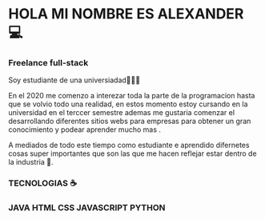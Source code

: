 # HOLA MI NOMBRE ES ALEXANDER 💻
### Freelance full-stack

Soy estudiante de una universiadad👨🏽‍🎓

En el 2020 me comenzo a interezar toda la parte de la programacion hasta que se volvio todo una realidad, en estos momento estoy cursando en la universidad en el terccer semestre ademas me gustaria comenzar el desarrollando diferentes sitios webs para empresas para obtener un gran conocimiento y podear aprender mucho mas .

A mediados de todo este tiempo como estudiante e aprendido difernetes cosas super importantes que son las que me hacen reflejar estar dentro de la industria 🛫.

### TECNOLOGIAS ☕

### JAVA      HTML       CSS      JAVASCRIPT      PYTHON
